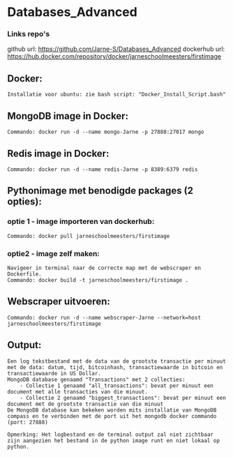 # Databases_Advanced

### Links repo's
github url: https://github.com/Jarne-S/Databases_Advanced
dockerhub url: https://hub.docker.com/repository/docker/jarneschoolmeesters/firstimage

## Docker:
	Installatie voor ubuntu: zie bash script: "Docker_Install_Script.bash"
	
## MongoDB image in Docker:
	Commando: docker run -d --name mongo-Jarne -p 27888:27017 mongo

## Redis image in Docker:
	Commando: docker run -d --name redis-Jarne -p 8389:6379 redis

## Pythonimage met benodigde packages (2 opties):
### optie 1 - image importeren van dockerhub:
	Commando: docker pull jarneschoolmeesters/firstimage
### optie2 - image zelf maken:
	Navigeer in terminal naar de correcte map met de webscraper en Dockerfile.
	Commando: docker build -t jarneschoolmeesters/firstimage .

## Webscraper uitvoeren:
	Commando: docker run -d --name webscraper-Jarne --network=host jarneschoolmeesters/firstimage

## Output: 
	Een log tekstbestand met de data van de grootste transactie per minuut met de data: datum, tijd, bitcoinhash, transactiewaarde in bitcoin en transactiewaarde in US Dollar.
	MongoDB database genaamd "Transactions" met 2 collecties:
		- Collectie 1 genaamd "all_transactions": bevat per minuut een document met alle transacties van die minuut.
		- Collectie 2 genaamd "biggest_transactions": bevat per minuut een document met de grootste transactie van die minuut
	De MongoDB database kan bekeken worden mits installatie van MongoDB compass en te verbinden met de port uit het mongodb docker commando (port: 27888)

	Opmerking: Het logbestand en de terminal output zal niet zichtbaar zijn aangezien het bestand in de python image runt en niet lokaal op python.
	
